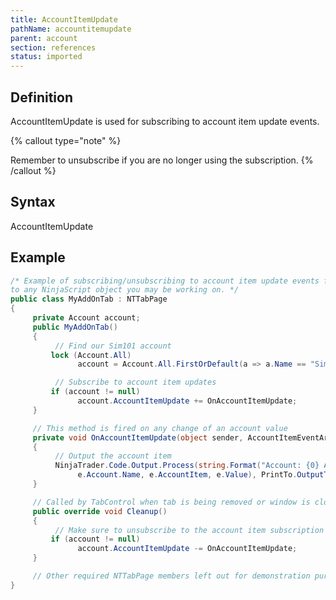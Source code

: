 ```yaml
---
title: AccountItemUpdate
pathName: accountitemupdate
parent: account
section: references
status: imported
---
```


## Definition

AccountItemUpdate is used for subscribing to account item update events.

{% callout type="note" %}

Remember to unsubscribe if you are no longer using the subscription.
{% /callout %}

## Syntax

AccountItemUpdate

## Example

```csharp
/* Example of subscribing/unsubscribing to account item update events from an Add On. The concept can be carried over
to any NinjaScript object you may be working on. */
public class MyAddOnTab : NTTabPage
{
     private Account account;
     public MyAddOnTab()
     {
          // Find our Sim101 account
         lock (Account.All)
               account = Account.All.FirstOrDefault(a => a.Name == "Sim101");

          // Subscribe to account item updates
         if (account != null)
               account.AccountItemUpdate += OnAccountItemUpdate;
     }

     // This method is fired on any change of an account value
     private void OnAccountItemUpdate(object sender, AccountItemEventArgs e)
     {
          // Output the account item
          NinjaTrader.Code.Output.Process(string.Format("Account: {0} AccountItem: {1} Value: {2}",
               e.Account.Name, e.AccountItem, e.Value), PrintTo.OutputTab1);
     }

     // Called by TabControl when tab is being removed or window is closed
     public override void Cleanup()
     {
          // Make sure to unsubscribe to the account item subscription
         if (account != null)
               account.AccountItemUpdate -= OnAccountItemUpdate;
     }

     // Other required NTTabPage members left out for demonstration purposes. Be sure to add them in your own code.
}
